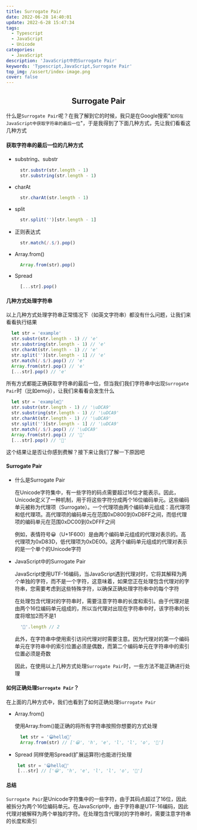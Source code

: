 ```yaml
---
title: Surrogate Pair
date: 2022-06-28 14:40:01
update: 2022-6-28 15:47:34
tags:
  - Typescript
  - JavaScript
  - Unicode
categories:
  - JavaScript
description: 'JavaScript中的Surrogate Pair'
keywords: 'Typescript,JavaScript,Surrogate Pair'
top_img: /assert/index-image.png
cover: false
---
```


## <center>Surrogate Pair</center>
  什么是`Surrogate Pair`呢？在我了解到它的时候，我只是在Google搜索"`如何在JavaScript中获取字符串的最后一位`"，于是我得到了下面几种方式，先让我们看看这几种方式
#### 获取字符串的最后一位的几种方式
  - substring、substr
    ```JavaScript
      str.substr(str.length - 1)
      str.substring(str.length - 1)
    ```

  - charAt
    ```JavaScript
      str.charAt(str.length - 1)
    ```

  - split
    ```JavaScript
      str.split('')[str.length - 1]
    ```

  - 正则表达式
    ```JavaScript
      str.match(/.$/).pop()
    ```

  - Array.from()
    ```JavaScript
      Array.from(str).pop()
    ```

  - Spread
    ```JavaScript
      [...str].pop()
    ```

#### 几种方式处理字符串
  以上几种方式处理字符串正常情况下（如英文字符串）都没有什么问题，让我们来看看执行结果
  ```JavaScript
    let str = 'example'
    str.substr(str.length - 1) // 'e'
    str.substring(str.length - 1) // 'e'
    str.charAt(str.length - 1) // 'e'
    str.split('')[str.length - 1] // 'e'
    str.match(/.$/).pop() // 'e'
    Array.from(str).pop() // 'e'
    [...str].pop() // 'e'
  ```
  所有方式都能正确获取字符串的最后一位，但当我们我们字符串中出现`Surrogate Pair`时（比如emoji），让我们来看看会发生什么
  ```JavaScript
    let str = 'example💩'
    str.substr(str.length - 1) // '\uDCA9'
    str.substring(str.length - 1) // '\uDCA9'
    str.charAt(str.length - 1) // '\uDCA9'
    str.split('')[str.length - 1] // '\uDCA9'
    str.match(/.$/).pop() // '\uDCA9'
    Array.from(str).pop() // '💩'
    [...str].pop() // '💩'
  ```
  这个结果让是否让你感到费解？接下来让我们了解一下原因吧

#### Surrogate Pair
  - 什么是Surrogate Pair
  
    在Unicode字符集中，有一些字符的码点需要超过16位才能表示。因此，Unicode定义了一种机制，用于将这些字符分成两个16位编码单元。这些编码单元被称为代理项（Surrogate）。一个代理项由两个编码单元组成：高代理项和低代理项。高代理项的编码单元在范围0xD800到0xDBFF之间，而低代理项的编码单元在范围0xDC00到0xDFFF之间

    例如，表情符号😀（U+1F600）是由两个编码单元组成的代理对表示的。高代理项为0xD83D，低代理项为0xDE00。这两个编码单元组成的代理对表示的是一个单个的Unicode字符

  - JavaScript中的Surrogate Pair

    JavaScript使用UTF-16编码，当JavaScript遇到代理对时，它将其解释为两个单独的字符，而不是一个字符，这意味着，如果您正在处理包含代理对的字符串，您需要考虑到这些特殊字符，以确保正确处理字符串中的每个字符

    在处理包含代理对的字符串时，需要注意字符串的长度和索引。由于代理对是由两个16位编码单元组成的，所以当代理对出现在字符串中时，该字符串的长度将增加2而不是1
    ```JavaScript
      '💩'.length // 2
    ```
    此外，在字符串中使用索引访问代理对时需要注意。因为代理对的第一个编码单元在字符串中的索引位置必须是偶数，而第二个编码单元在字符串中的索引位置必须是奇数

    因此，在使用以上几种方式处理`Surrogate Pair`时，一些方法不能正确进行处理

#### 如何正确处理`Surrogate Pair`？
  在上面的几种方式中，我们也看到了如何正确处理`Surrogate Pair`
  
  - Array.from()
  
    使用Array.from()能正确的将所有字符串按照你想要的方式处理
    ```JavaScript
      let str = '😀hello💩'
      Array.from(str) // ['😀', 'h', 'e', 'l', 'l', 'o', '💩']
    ```

  - Spread
    同样使用Spread(扩展运算符)也能进行处理
     ```JavaScript
      let str = '😀hello💩'
      [...str] // ['😀', 'h', 'e', 'l', 'l', 'o', '💩']
    ```

#### 总结
  `Surrogate Pair`是Unicode字符集中的一些字符，由于其码点超过了16位，因此被拆分为两个16位编码单元。在JavaScript中，由于字符串是UTF-16编码，因此代理对被解释为两个单独的字符。在处理包含代理对的字符串时，需要注意字符串的长度和索引